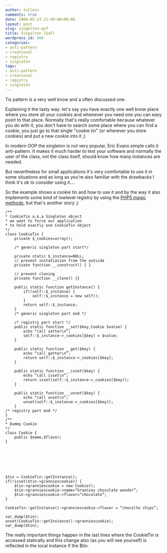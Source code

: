 ```yaml
---
author: tolleiv
comments: true
date: 2008-05-23 21:40:00+00:00
layout: post
slug: singelton-gof
title: Singelton [GoF]
wordpress_id: 566
categories:
- anti-pattern
- creational
- registry
- singleton
tags:
- anti-pattern
- creational
- registry
- singleton
---
```


Tis pattern is a very well know and a often discussed one.

Explaining it the tasty way: let's say you have exactly one well know place where you store all your cookies and whenever you need one you can easy point to that place. Normally that's really comfortable because whatever you do with it, you don't have to search some place where you can find a cookie, you just go to that single "cookie tin" (or wherever you store cookies) and put a new cookie into it ;)

In modern OOP the singleton is not very popular, Eric Evans simple calls it anti-pattern. It makes it much harder to test your software and normally the user of the class, not the class itself, should know how many instances are needed.

But nevertheless for small applications it's very comfortable to use it in some situations and as long as you're also familiar with the drawbacks I think it's ok to consider using it....

So the example shows a cookie tin and how to use it and by the way it also implements some kind of lowlevel registry by using the [PHP5 magic methods](http://www.php.net/manual/en/language.oop5.magic.php), but that's another story ;)


    
    
    /**
    * CookieTin a.k.a Singleton object
    * we want to force our application
    * to hold exactly one CookieTin object
    */
    class CookieTin {
    	private $_cookies=array();
    
    	/* generic singleton part start*/
    
    	private static $_instance=NULL;
    	// prevent instatiation from the outside
    	private function __construct() { }
    
    	// prevent cloning
    	private function __clone() {}
    
    	public static function getInstance() {
    		if(!self::$_instance) {
    			self::$_instance = new self();
    		}
    		return self::$_instance;
    	}
    	/* generic singleton part end */
    
    	/* registry part start */
    	public static function __set($key,Cookie $value) {
    		echo “call setter\n”;
    		self::$_instance->_cookies[$key] = $value;
    	}
    
    	public static function __get($key) {
    		echo “call getter\n”;
    		return self::$_instance->_cookies[$key];
    	}
    
    	public static function __isset($key) {
    		echo “call isset\n”;
    		return isset(self::$_instance->_cookies[$key]);
    	}
    
    	public static function __unset($key) {
    		echo “call unset\n”;
    		unset(self::$_instance->_cookies[$key]);
    	}
    /* registry part end */
    }
    /**
    * Dummy Cookie
    */
    class Cookie {
    	public $name,$flavor;
    }
    




    
    
    $tin = CookieTin::getInstance();
    if(!isset($tin->granniescookie)) {
    	$tin->granniescookie = new Cookie();
    	$tin->granniescookie->name=“Grannies chocolate wonder”;
    	$tin->granniescookie->flavor=“chocolate”;
    }
    
    CookieTin::getInstance()->granniescookie->flavor = “chocolte chips”;
    
    var_dump($tin);
    unset(CookieTin::getInstance()->granniescookie);
    var_dump($tin);
    


The really important things happen in the last lines where the CookieTin is accessed statically and this change also (as you will see yourself) is reflected in the local instance if the $tin.

